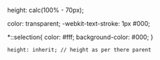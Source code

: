 height: calc(100% - 70px);

color: transparent;
-webkit-text-stroke: 1px #000;

*::selection{
    color: #fff;
    background-color: #000;
}

    height: inherit; // height as per there parent